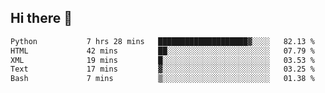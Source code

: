 ## Hi there 👋

<!--
**alihaqberdi/alihaqberdi** is a ✨ _special_ ✨ repository because its `README.md` (this file) appears on your GitHub profile.

Here are some ideas to get you started:

- 🔭 I’m currently working on ...
- 🌱 I’m currently learning ...
- 👯 I’m looking to collaborate on ...
- 🤔 I’m looking for help with ...
- 💬 Ask me about ...
- 📫 How to reach me: ...
- 😄 Pronouns: ...
- ⚡ Fun fact: ...
-->

<!--START_SECTION:waka-->

```txt
Python           7 hrs 28 mins   ████████████████████▓░░░░   82.13 %
HTML             42 mins         ██░░░░░░░░░░░░░░░░░░░░░░░   07.79 %
XML              19 mins         █░░░░░░░░░░░░░░░░░░░░░░░░   03.53 %
Text             17 mins         ▓░░░░░░░░░░░░░░░░░░░░░░░░   03.25 %
Bash             7 mins          ▒░░░░░░░░░░░░░░░░░░░░░░░░   01.38 %
```

<!--END_SECTION:waka-->
